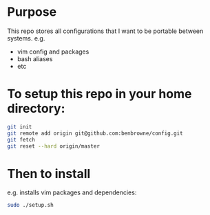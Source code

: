 # Purpose
This repo stores all configurations that I want to be portable between systems. e.g.
- vim config and packages
- bash aliases
- etc

# To setup this repo in your home directory:
```bash
git init
git remote add origin git@github.com:benbrowne/config.git
git fetch
git reset --hard origin/master
```

# Then to install
e.g. installs vim packages and dependencies:
```bash
sudo ./setup.sh
```

